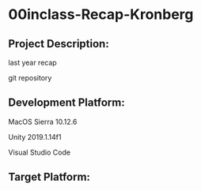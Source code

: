 # 00inclass-Recap-Kronberg

## Project Description:
last year recap

git repository 

## Development Platform:
MacOS Sierra 10.12.6

Unity 2019.1.14f1

Visual Studio Code

## Target Platform:

